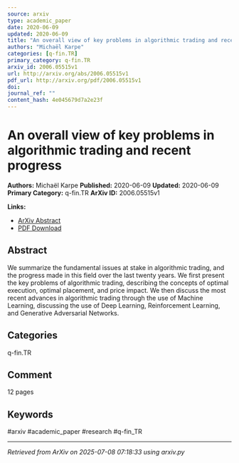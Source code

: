 ```yaml
---
source: arxiv
type: academic_paper
date: 2020-06-09
updated: 2020-06-09
title: "An overall view of key problems in algorithmic trading and recent progress"
authors: "Michaël Karpe"
categories: [q-fin.TR]
primary_category: q-fin.TR
arxiv_id: 2006.05515v1
url: http://arxiv.org/abs/2006.05515v1
pdf_url: http://arxiv.org/pdf/2006.05515v1
doi:
journal_ref: ""
content_hash: 4e045679d7a2e23f
---
```


# An overall view of key problems in algorithmic trading and recent progress

**Authors:** Michaël Karpe
**Published:** 2020-06-09
**Updated:** 2020-06-09
**Primary Category:** q-fin.TR
**ArXiv ID:** 2006.05515v1

**Links:**
- [ArXiv Abstract](http://arxiv.org/abs/2006.05515v1)
- [PDF Download](http://arxiv.org/pdf/2006.05515v1)


## Abstract

We summarize the fundamental issues at stake in algorithmic trading, and the
progress made in this field over the last twenty years. We first present the
key problems of algorithmic trading, describing the concepts of optimal
execution, optimal placement, and price impact. We then discuss the most recent
advances in algorithmic trading through the use of Machine Learning, discussing
the use of Deep Learning, Reinforcement Learning, and Generative Adversarial
Networks.

## Categories

q-fin.TR



## Comment

12 pages


## Keywords

#arxiv #academic_paper #research #q-fin_TR

---
*Retrieved from ArXiv on 2025-07-08 07:18:33 using arxiv.py*
